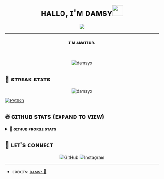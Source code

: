<h1 align="center">ʜᴀʟʟᴏ, ɪ'ᴍ ᴅᴀᴍsʏ<img src="https://media.giphy.com/media/hvRJCLFzcasrR4ia7z/giphy.gif" width="35"></h1>
<p align="center">
  <a href="https://github.com/damsyx/readme-typing-svg"><img src="https://readme-typing-svg.herokuapp.com?lines=Im+Just+Amateur;But+I+will+Keep+Learning;I%20|%20Like%20|%20CODING%20:);lets%20study;Together%20HEHEHE%20:)%20:)&center=true&width=500&height=50"></a>
</p>
<hr/>
<h4 align="center">ɪ'ᴍ ᴀᴍᴀᴛᴇᴜʀ.</h4>
<br>
<p align="center"> <img src="https://komarev.com/ghpvc/?username=damsyx8&label=Profile%20views&color=0e75b6&style=plastic" alt="damsyx" /> </p>

## 📍 sᴛʀᴇᴀᴋ sᴛᴀᴛs
<p align="center"><img src="https://github-readme-streak-stats.herokuapp.com/?user=damsyx&theme=algolia" alt="damsyx"  /></p>

<p align="left"> 


   <a href="https://www.python.org" target="_blank">
    <img alt="Python" src="https://img.shields.io/badge/Python%20-%2314354C.svg?logo=python&logoColor=white">
  </a>

</p>


## 🔥 ɢɪᴛʜᴜʙ sᴛᴀᴛs (ᴇxᴘᴀɴᴅ ᴛᴏ ᴠɪᴇᴡ) 


<details> 
  <summary><b>👑 ɢɪᴛʜᴜʙ ᴘʀᴏꜰɪʟᴇ sᴛᴀᴛs</b></summary>
  <br/>
  <p align="center">
    <a href="https://github.com/damsyx/github-readme-stats"><img alt="Dam's Github Stats" src="https://github-readme-stats.vercel.app/api?username=damsyx&show_icons=true&count_private=true&theme=algolia" height="192px"/></a>
<br/>
  &nbsp;
	  <img src="https://github-readme-stats.vercel.app/api/top-langs?username=damsyx&show_icons=true&locale=en&layout=compact&theme=algolia" alt="damsyx" height="192px"/>
  <br/>
  <b>Note:</b> Top languages is only a metric of the languages my public code consists of and doesn't reflect experience or skill level.
  </p>
</details>


## 💌 ʟᴇᴛ's ᴄᴏɴɴᴇᴄᴛ
<p align="center">
	<a href="https://github.com/damsyx"><img src="https://img.icons8.com/bubbles/50/000000/github.png" alt="GitHub"/></a>
	<a href="https://instagram.com/dambud_"><img src="https://img.icons8.com/bubbles/50/000000/instagram.png" alt="Instagram"/></a>
</p>

<hr/>

* ᴄʀᴇᴅɪᴛs: [ᴅᴀᴍsʏ 👑](https://github.com/damsyx)
